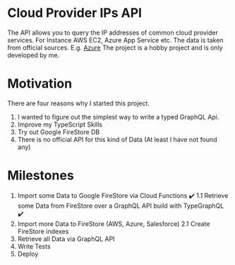 # Cloud Provider IPs API
The API allows you to query the IP addresses of common cloud provider services. For Instance AWS EC2, Azure App Service etc.
The data is taken from official sources. E.g. [Azure](https://www.microsoft.com/en-us/download/details.aspx?id=56519) 
The project is a hobby project and is only developed by me.

# Motivation
There are four reasons why I started this project.
1. I wanted to figure out the simplest way to write a typed GraphQL Api. 
2. Improve my TypeScript Skills
3. Try out Google FireStore DB
4. There is no official API for this kind of Data (At least I have not found any)

# Milestones
1. Import some Data to Google FireStore via Cloud Functions :heavy_check_mark:
1.1 Retrieve some Data from FireStore over a GraphQL API build with TypeGraphQL :heavy_check_mark:
2. Import more Data to FireStore (AWS, Azure, Salesforce)
2.1 Create FireStore indexes
3. Retrieve all Data via GraphQL API
4. Write Tests
5. Deploy
